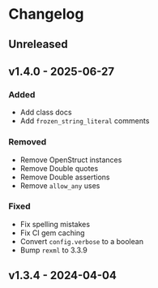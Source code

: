 # Changelog

## Unreleased

## v1.4.0 - 2025-06-27

### Added

- Add class docs
- Add `frozen_string_literal` comments

### Removed

- Remove OpenStruct instances
- Remove Double quotes
- Remove Double assertions
- Remove `allow_any` uses

### Fixed

- Fix spelling mistakes
- Fix CI gem caching
- Convert `config.verbose` to a boolean
- Bump `rexml` to 3.3.9

## v1.3.4 - 2024-04-04

